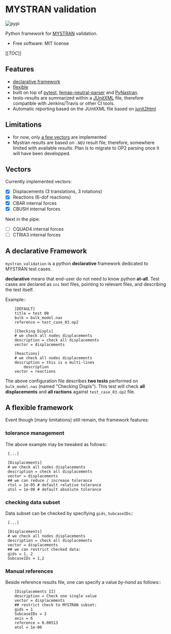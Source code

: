 MYSTRAN validation
==================


![pypi](https://img.shields.io/pypi/v/mystran_validation.svg "https://pypi.python.org/pypi/mystran_validation")


Python framework for [MYSTRAN](http://https://github.com/dr-bill-c/MYSTRAN) validation.


* Free software: MIT license

[[_TOC_]]

Features
--------

* [declarative framework](#a-declarative-framework)
* [flexible](#a-flexible-framework)
* built on top of [pytest](https://pytest.org/), [femap-neutral-parser](https://pypi.org/project/femap-neutral-parser/) and [PyNastran](https://pypi.org/project/pyNastran/).
* tests-results are summarized within a [JUnitXML](https://junit.org/junit5/docs/current/user-guide) file, therefore compatible with Jenkins/Travis or other CI tools.
* Automatic reporting based on the JUnitXML file based on [junit2html](https://pypi.org/project/junit2html) 

Limitations
-----------

* for now, only [a few vectors](#vectors) are implemented 
* Mystran results are based on `.NEU` result file, therefore, somewhere limited with available results. Plan is to migrate to OP2 parsing once it will have been developped.


Vectors
-------

Currently implemented vectors:

- [x] Displacements (3 translations, 3 rotations)
- [x] Reactions (6-dof reactions)
- [x] CBAR internal forces
- [x] CBUSH internal forces

Next in the pipe:

- [ ] CQUAD4 internal forces
- [ ] CTRIA3 internal forces

A declarative Framework
-----------------------

`mystran_validation` is a python **declarative** framework dedicated to MYSTRAN test cases.

**declarative** means that end-user do not need to know python **at-all**. Test cases are declared as `ini` text files, pointing to relevant files, and describing the test itself.

Example::

        [DEFAULT]
        title = test 00
        bulk = bulk_model.nas
        reference = test_case_03.op2
        
        [Checking Displs]
        # we check all nodes displacements
        description = check all displacements
        vector = displacements

        [Reactions]
        # we check all nodes displacements
        description = this is a multi-lines
        	description
        vector = reactions

The above configuration file describes **two tests** performed on ``bulk_model.nas`` (named "Checking Displs"). This test will check **all displacements** and **all ractions** against ``test_case_03.op2`` file. 


A flexible framework
--------------------

Event though [many limitations] still remain, the framework features:

### tolerance management

The above example may be tweaked as follows::

     [...]
     
     [Displacements]
     # we check all nodes displacements
     description = check all displacements
     vector = displacements
     ## we can reduce / increase tolerance
     rtol = 1e-05 # default relative tolerance
     atol = 1e-08 # default absolute tolerance 

### checking data subset

Data subset can be checked by specifying `gids`, `SubcaseIDs`::

     [...]
     
     [Displacements]
     # we check all nodes displacements
     description = check all displacements
     vector = displacements
     ## we can restrict checked data:
     gids = 1, 2
     SubcaseIDs = 1,2

### Manual references

Beside reference results file, one can specify a value *by-hand* as follows::

        [Displacements II]
        description = Check one single value
        vector = displacements
        ## restrict check to MYSTRAN subset:
        gids = 1
        SubcaseIDs = 2
        axis = 6
        reference = 0.00513
        atol = 1e-06 
        



  


